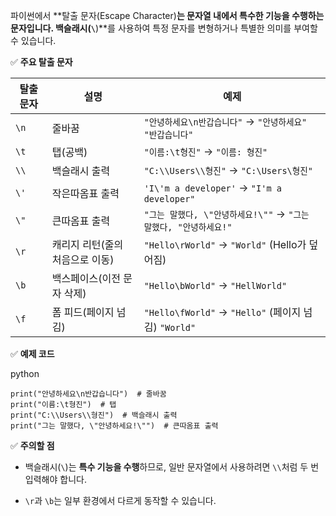 파이썬에서 **탈출 문자(Escape Character)**는 문자열 내에서 특수한 기능을 수행하는 문자입니다. **백슬래시(**`\`**)**를 사용하여 특정 문자를 변형하거나 특별한 의미를 부여할 수 있습니다.

✅ **주요 탈출 문자**

|탈출 문자|설명|예제|
|---|---|---|
|`\n`|줄바꿈|`"안녕하세요\n반갑습니다"` → `"안녕하세요"`<br>`"반갑습니다"`|
|`\t`|탭(공백)|`"이름:\t형진"` → `"이름: 형진"`|
|`\\`|백슬래시 출력|`"C:\\Users\\형진"` → `"C:\Users\형진"`|
|`\'`|작은따옴표 출력|`'I\'m a developer'` → `"I'm a developer"`|
|`\"`|큰따옴표 출력|`"그는 말했다, \"안녕하세요!\""` → `"그는 말했다, "안녕하세요!"`|
|`\r`|캐리지 리턴(줄의 처음으로 이동)|`"Hello\rWorld"` → `"World"` (Hello가 덮어짐)|
|`\b`|백스페이스(이전 문자 삭제)|`"Hello\bWorld"` → `"HellWorld"`|
|`\f`|폼 피드(페이지 넘김)|`"Hello\fWorld"` → `"Hello"` (페이지 넘김) `"World"`|

✅ **예제 코드**

python

```
print("안녕하세요\n반갑습니다")  # 줄바꿈
print("이름:\t형진")  # 탭
print("C:\\Users\\형진")  # 백슬래시 출력
print("그는 말했다, \"안녕하세요!\"")  # 큰따옴표 출력
```

✅ **주의할 점**

- 백슬래시(`\`)는 **특수 기능을 수행**하므로, 일반 문자열에서 사용하려면 `\\`처럼 두 번 입력해야 합니다.
    
- `\r`과 `\b`는 일부 환경에서 다르게 동작할 수 있습니다.
